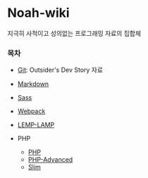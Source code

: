 # Noah-wiki
지극히 사적이고 성의없는 프로그래밍 자료의 집합체

### 목차
* [Git](https://blog.outsider.ne.kr/572): Outsider's Dev Story 자료
* [Markdown](./Markdown/Markdown.md)
* [Sass](./HTML-CSS/Sass.md)
* [Webpack](./Javascript/Webpack.md)
* [LEMP-LAMP](./LEMP-LAMP.md)

* PHP
  * [PHP](./PHP/PHP.md)
  * [PHP-Advanced](./PHP/PHP-Advanced.md)
  * [Slim](./PHP/Slim.md)
